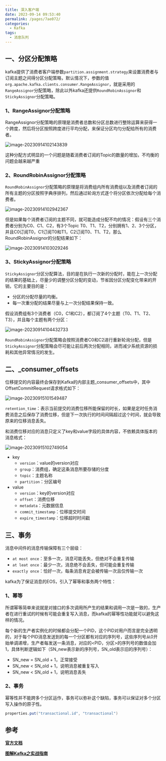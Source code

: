 ```yaml
---
title: 深入客户端
date: 2023-09-14 09:53:40
permalink: /pages/7ae072/
categories:
  - Kafka
tags:
  - 消息队列
---
```

## 一、分区分配策略

kafka提供了消费者客户端参数`partition.assignment.strategy`来设置消费者与订阅主题之间得分区分配策略，默认情况下，参数的值`org.apache.kafka.clients.consumer.RangeAssignor`，就是采用的`RangeAssignor`分配策略，除此以外kafka还提供`RoundRobinAssignor`和`StickyAssignor`分配策略。

### 1、RangeAssignor分配策略

RangeAssignor分配策略的原理是消费者总数和分区总数进行整除运算来获得一个跨度，然后将分区按照跨度进行平均分配，来保证分区均匀分配给所有的消费者。

![image-20230914102143839](https://blog-1300853183.cos.ap-chengdu.myqcloud.com/img/image-20230914102143839.png)

这种分配方式明显的一个问题是随着消费者订阅的Topic的数量的增加，不均衡的问题会越来越严重

### 2、RoundRobinAssignor分配策略

`RoundRobinAssignor`分配策略的原理是将消费组内所有消费组以及消费者订阅的所有主题的分区按照字典序排列，然后通过轮询方式逐个将分区依次分配给每个消费者。

![image-20230914102942367](https://blog-1300853183.cos.ap-chengdu.myqcloud.com/img/image-20230914102942367.png)

但是如果每个消费者订阅的主题不同，就可能造成分配不均的情况：假设有三个消费者分别为C0、C1、C2，有3个Topic T0、T1、T2，分别拥有1、2、3个分区，并且C0订阅T0，C1订阅T0和T1，C2订阅T0、T1、T2，那么RoundRobinAssignor的分配结果如下：

![image-20230914103029246](https://blog-1300853183.cos.ap-chengdu.myqcloud.com/img/image-20230914103029246.png)

### 3、StickyAssignor分配策略

`StickyAssignor`分区分配算法，目的是在执行一次新的分配时，能在上一次分配的结果的基础上，尽量少的调整分区分配的变动，节省因分区分配变化带来的开销，它的主要目的是：

- 分区的分配尽量的均衡。
- 每一次重分配的结果尽量与上一次分配结果保持一致。

假设消费组有3个消费者（C0，C1和C2），都订阅了4个主题（T0、T1、T2、T3），并且每个主题有两个分区：

![image-20230914104432733](https://blog-1300853183.cos.ap-chengdu.myqcloud.com/img/image-20230914104432733.png)

`RoundRobinAssignor`分配策略会按照消费者C0和C2进行重新轮询分配，但是`StickyAssignor`分配策略会尽可能让前后两次分配相同，进而减少系统资源的损耗和其他异常情况的发生。

## 二、_consumer_offsets

位移提交的内容最终会保存到Kafka的内部主题_consumer_offsets中，其中OffsetCommitRequest请求格式如下：

![image-20230915101549487](https://blog-1300853183.cos.ap-chengdu.myqcloud.com/img/image-20230915101549487.png)

`retention_time`：表示当前提交的消费位移所能保留的时长，如果是定时任务消费消息之后保存了消费位移，但是下一次执行的时间间隔超过这个时间，就会导致原来的位移消息丢失。

和消费位移对应的消息只定义了key和value字段的具体内容，不依赖具体版本的消息格式：

![image-20230915102749054](https://blog-1300853183.cos.ap-chengdu.myqcloud.com/img/image-20230915102749054.png)

- key
  - `version`：value的version对应
  - `group`：消费组，确定这条消息所要存储的分度
  - `topic`：主题名称
  - `partition`：分区编号
- value
  - `version`：key的version对应
  - `offset`：消费位移
  - `metadata`：元数据信息
  - `commit_timestamp`：位移提交时间
  - `expire_timestamp`：位移超时时间戳

## 三、事务

消息中间件的消息传输保障有三个层级：

- `at most once`：至多一次，消息可能丢失，但绝对不会重复传输
- `at leat once`：最少一次，消息绝不会丢失，但可能会重复传输
- `exactly once`：恰好一次，每条消息肯定会被传输一次且仅传输一次

kafka为了保证消息的EOS，引入了幂等和事务两个特性：

### 1、幂等

所谓幂等简单来说就是对接口的多次调用所产生的结果和调用一次是一致的，生产者在进行重试的时候有可能会重复写入消息，而kafka的幂等性功能就可以避免这样的情况。

每个新的生产者实例化的时候都会分配一个PID，这个PID对用户而言是完全透明的，对于每个PID消息发送到的每一个分区都有对应的序列号，这些序列号从0开始单调递增，生产者每发送一条消息，对应的<PID，分区>的序列号的数值会加1，具体判断逻辑如下（SN_new表示新的序列号，SN_old表示旧的序列号）：

- SN_new = SN_old + 1，正常接受
- SN_new < SN_old + 1，说明消息被重复写入
- SN_new < SN_old + 1，说明消息丢失

### 2、事务

幂等性并不能跨多个分区运作，事务可以弥补这个缺陷，事务可以保证对多个分区写入操作的原子性。

```java
properties.put("transactional.id", "transactional")
```

## **参考**

**[官方文档](https://kafka.apache.org/documentation/)**

**[图解Kafka之实战指南](https://juejin.cn/book/6844733793220165639?enter_from=search_result&utm_source=search)**


